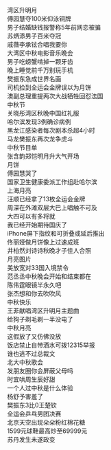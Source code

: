湾区升明月  
傅园慧夺100米仰泳铜牌  
男子结婚缺钱报警称5年前网恋被骗  
苏炳添男子百米夺冠  
戚薇李承铉合唱我要你  
大湾区中秋电影音乐晚会  
男子吃螃蟹啃掉一颗牙齿  
晚上睡觉前千万别玩手机  
樊振东急成世界名画  
司机捡到全运会金牌误以为月饼  
澳副总理重提两次大战牺牲回怼法国  
中秋节  
关晓彤湾区秋晚中国红礼服  
哈尔滨发现3例确诊病例  
黑龙江感染者每次剧本杀超4小时  
马龙樊振东再次龙争虎斗  
中秋节目单  
张含韵郑恺明月升大气开场  
月饼  
傅园慧哭了  
国家卫生健康委派工作组赴哈尔滨  
上海月亮  
汪顺已经拿了13枚全运会金牌  
周深在外滩双层大巴上唱触不可及  
大四可以有多将就  
我已经开始期待国庆了  
iPhone屏下指纹和可折叠或延后推出  
佟丽娅做月饼像上过速成班  
井柏然刘诗诗秋晚才子佳人合照  
月亮图片  
美放宽对33国入境禁令  
范丞丞中秋晚会开始和结束都在  
陈伟霆眼镜半永久吧  
张杰想和你去吹吹风  
中秋快乐  
王菲献唱湾区升明月主题曲  
给狗子剃毛剃一半没电了  
中秋月亮  
这假放了又仿佛没放  
饭店禁止自带酒水可拨12315举报  
谁也逃不过总裁文  
北大中秋歌会  
发朋友圈你会屏蔽父母吗  
时宜哄周生辰好甜  
一个人过中秋是什么体验  
杨舒予害羞了  
樊振东3比0王楚钦  
全运会乒乓男团决赛  
北京天空出现朵朵粉红棉花糖  
1599元球鞋最高炒至69999元  
苏丹发生未遂政变  
